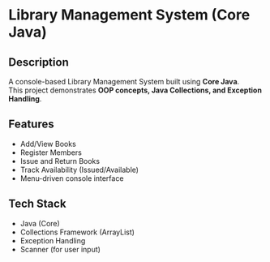# Library Management System (Core Java)

##  Description
A console-based Library Management System built using **Core Java**.  
This project demonstrates **OOP concepts, Java Collections, and Exception Handling**.  

##  Features
- Add/View Books  
- Register Members  
- Issue and Return Books  
- Track Availability (Issued/Available)  
- Menu-driven console interface  

##  Tech Stack
- Java (Core)  
- Collections Framework (ArrayList)  
- Exception Handling  
- Scanner (for user input)  


